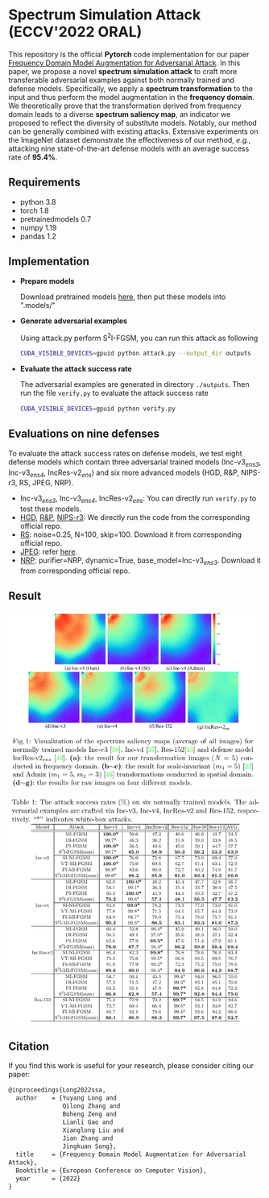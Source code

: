# Spectrum Simulation Attack (ECCV'2022 ORAL)

This repository is the official **Pytorch** code  implementation for our paper [Frequency Domain Model Augmentation for Adversarial Attack](https://arxiv.org/abs/2207.05382). In this paper, we propose a novel **spectrum simulation attack** to craft more transferable adversarial examples against both normally trained and defense models. Specifically, we apply a **spectrum transformation** to the input and thus perform the model augmentation in the **frequency domain**. We theoretically prove that the transformation derived from frequency domain leads to a diverse **spectrum saliency map**, an indicator we proposed to reflect the diversity of substitute models. Notably, our method can be generally combined with existing attacks. Extensive experiments on the ImageNet dataset demonstrate the effectiveness of our method, *e.g.*, attacking nine state-of-the-art defense models with an average success rate of **95.4%**.

## Requirements

- python 3.8
- torch 1.8
- pretrainedmodels 0.7
- numpy 1.19
- pandas 1.2


## Implementation

- **Prepare models**

  Download pretrained models [here](https://github.com/ylhz/tf_to_pytorch_model), then put these models into ".models/"

- **Generate adversarial examples**

  Using attack.py perform S<sup>2</sup>I-FGSM,  you can run this attack as following
  
  ```bash
  CUDA_VISIBLE_DEVICES=gpuid python attack.py --output_dir outputs
  ```
  
- **Evaluate the attack success rate**

  The adversarial examples are generated in directory `./outputs`. Then run the file `verify.py` to evaluate the attack  success rate

  ```bash
  CUDA_VISIBLE_DEVICES=gpuid python verify.py
  ```

## Evaluations on nine defenses

To evaluate the attack success rates on defense models, we test eight defense models which contain three adversarial trained models (Inc-v3<sub>*ens3*</sub>, Inc-v3<sub>*ens4*</sub>, IncRes-v2<sub>*ens*</sub>) and six more advanced models (HGD, R&P, NIPS-r3, RS, JPEG, NRP).

- Inc-v3<sub>*ens3*</sub>, Inc-v3<sub>*ens4*</sub>, IncRes-v2<sub>*ens*</sub>:  You can directly run `verify.py` to test these models.
- [HGD](https://github.com/lfz/Guided-Denoise), [R&P](https://github.com/cihangxie/NIPS2017_adv_challenge_defense), [NIPS-r3](https://github.com/anlthms/nips-2017/tree/master/mmd): We directly run the code from the corresponding official repo.
- [RS](https://github.com/locuslab/smoothing): noise=0.25, N=100, skip=100. Download it from corresponding official repo.
- [JPEG](https://github.com/JHL-HUST/VT/blob/main/third_party/jpeg.py): refer [here](https://github.com/JHL-HUST/VT/blob/main/third_party/jpeg.py).
- [NRP](https://github.com/Muzammal-Naseer/NRP): purifier=NRP, dynamic=True, base_model=Inc-v3<sub>*ens3*</sub>. Download it from corresponding official repo.

## Result

![image-20220712192323395](./readme_img/fre.png)



![image-20220712192349277](./readme_img/normal.png)

## Citation

If you find this work is useful for your research, please consider citing our paper:
```
@inproceedings{Long2022ssa,
  author    = {Yuyang Long and 
               Qilong Zhang and 
               Boheng Zeng and
               Lianli Gao and 
               Xianglong Liu and 
               Jian Zhang and 
               Jingkuan Song},
  title     = {Frequency Domain Model Augmentation for Adversarial Attack},
  Booktitle = {European Conference on Computer Vision},
  year      = {2022}
}
```
